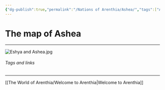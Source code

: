 ```yaml
---
{"dg-publish":true,"permalink":"/Nations of Arenthia/Ashea/","tags":["Arenthia","Ashea"]}
---
```


# The map of Ashea
---

![Eshya and Ashea.jpg](/img/user/Images/Eshya%20and%20Ashea.jpg)
###### Tags and links
---
[[The World of Arenthia/Welcome to Arenthia\|Welcome to Arenthia]]